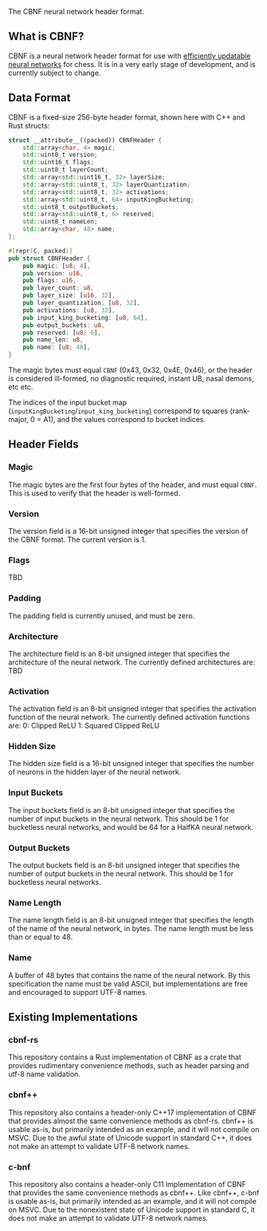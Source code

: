 The CBNF neural network header format.

## What is CBNF?

CBNF is a neural network header format for use with [efficiently updatable neural networks](https://en.wikipedia.org/wiki/Efficiently_updatable_neural_network) for chess. It is in a very early stage of development, and is currently subject to change.

## Data Format

CBNF is a fixed-size 256-byte header format, shown here with C++ and Rust structs:

```cpp
struct __attribute__((packed)) CBNFHeader {
    std::array<char, 4> magic;
    std::uint8_t version;
    std::uint16_t flags;
    std::uint8_t layerCount;
    std::array<std::uint16_t, 32> layerSize;
    std::array<std::uint8_t, 32> layerQuantization;
    std::array<std::uint8_t, 32> activations;
    std::array<std::uint8_t, 64> inputKingBucketing;
    std::uint8_t outputBuckets;
    std::array<std::uint8_t, 6> reserved;
    std::uint8_t nameLen;
    std::array<char, 48> name;
};
```

```rust
#[repr(C, packed)]
pub struct CBNFHeader {
    pub magic: [u8; 4],
    pub version: u16,
    pub flags: u16,
    pub layer_count: u8,
    pub layer_size: [u16, 32],
    pub layer_quantization: [u8, 32],
    pub activations: [u8, 32],
    pub input_king_bucketing: [u8, 64],
    pub output_buckets: u8,
    pub reserved: [u8; 6],
    pub name_len: u8,
    pub name: [u8; 48],
}
```

The magic bytes must equal `CBNF` (0x43, 0x32, 0x4E, 0x46), or the header is considered ill-formed, no diagnostic required, instant UB, nasal demons, etc etc.

The indices of the input bucket map (`inputKingBucketing`/`input_king_bucketing`) correspond to squares (rank-major, 0 = A1), and the values correspond to bucket indices.

## Header Fields

### Magic
The magic bytes are the first four bytes of the header, and must equal `CBNF`. This is used to verify that the header is well-formed.

### Version
The version field is a 16-bit unsigned integer that specifies the version of the CBNF format. The current version is 1.

### Flags
TBD

### Padding
The padding field is currently unused, and must be zero.

### Architecture
The architecture field is an 8-bit unsigned integer that specifies the architecture of the neural network. The currently defined architectures are:
TBD

### Activation
The activation field is an 8-bit unsigned integer that specifies the activation function of the neural network. The currently defined activation functions are:
0: Clipped ReLU
1: Squared Clipped ReLU

### Hidden Size
The hidden size field is a 16-bit unsigned integer that specifies the number of neurons in the hidden layer of the neural network.

### Input Buckets
The input buckets field is an 8-bit unsigned integer that specifies the number of input buckets in the neural network. This should be 1 for bucketless neural networks, and would be 64 for a HalfKA neural network.

### Output Buckets
The output buckets field is an 8-bit unsigned integer that specifies the number of output buckets in the neural network. This should be 1 for bucketless neural networks.

### Name Length
The name length field is an 8-bit unsigned integer that specifies the length of the name of the neural network, in bytes. The name length must be less than or equal to 48.

### Name
A buffer of 48 bytes that contains the name of the neural network. By this specification the name must be valid ASCII, but implementations are free and encouraged to support UTF-8 names.

## Existing Implementations

### cbnf-rs
This repository contains a Rust implementation of CBNF as a crate that provides rudimentary convenience methods, such as header parsing and utf-8 name validation.

### cbnf++
This repository also contains a header-only C++17 implementation of CBNF that provides almost the same convenience methods as cbnf-rs. cbnf++ is usable as-is, but primarily intended as an example, and it will not compile on MSVC. Due to the awful state of Unicode support in standard C++, it does not make an attempt to validate UTF-8 network names.

### c-bnf
This repository also contains a header-only C11 implementation of CBNF that provides the same convenience methods as cbnf++. Like cbnf++, c-bnf is usable as-is, but primarily intended as an example, and it will not compile on MSVC. Due to the nonexistent state of Unicode support in standard C, it does not make an attempt to validate UTF-8 network names.
